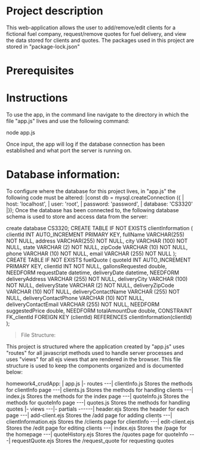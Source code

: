 # Project description
This web-application allows the user to add/remove/edit
clients for a fictional fuel company, request/remove quotes for fuel delivery,
and view the data stored for clients and quotes. The packages used in this
project are stored in "package-lock.json"

# Prerequisites

# Instructions
To use the app, in the command line navigate to the directory in
which the file "app.js" lives and use the following command:

  node app.js

Once input, the app will log if the database connection has been established and
what port the server is running on.

# Database information:
To configure where the database for this project lives, in "app.js" the
following code must be altered:
   |const db = mysql.createConnection ({
   |    host: 'localhost',
   |    user: 'root',
   |    password: 'password',
   |    database: 'CS3320'
   |});
Once the database has been connected to, the following database schema is used
to store and access data from the server:

   create database CS3320;
      CREATE TABLE IF NOT EXISTS clientInformation (
         clientId INT AUTO_INCREMENT PRIMARY KEY,
         fullName VARCHAR(255) NOT NULL,
         address VARCHAR(255) NOT NULL,
         city VARCHAR (100) NOT NULL,
         state VARCHAR (2) NOT NULL,
         zipCode VARCHAR (10) NOT NULL,
         phone VARCHAR (10) NOT NULL,
         email VARCHAR (255) NOT NULL
      );
      CREATE TABLE IF NOT EXISTS fuelQuote (
         quoteId INT AUTO_INCREMENT PRIMARY KEY,
         clientId INT NOT NULL,
         gallonsRequested double, NEEDFORM
         requestDate datetime,
         deliveryDate datetime, NEEDFORM
         deliveryAddress VARCHAR (255) NOT NULL,
         deliveryCity VARCHAR (100) NOT NULL,
         deliveryState VARCHAR (2) NOT NULL,
         deliveryZipCode VARCHAR (10) NOT NULL,
         deliveryContactName VARCHAR (255) NOT NULL,
         deliveryContactPhone VARCHAR (10) NOT NULL,
         deliveryContactEmail VARCHAR (255) NOT NULL, NEEDFORM
         suggestedPrice double, NEEDFORM
         totalAmountDue double,
         CONSTRAINT FK_clientId FOREIGN KEY (clientId) REFERENCES clientInformation(clientId)
      );

> File Structure:

This project is structured where the application created by "app.js" uses
"routes" for all javascript methods used to handle server processes and uses
"views" for all ejs views that are rendered in the browser.  This file structure
is used to keep the components organized and is documented below:

   homework4_crudApp:
   |  app.js
   |- routes
   ---|  clientInfo.js           Stores the methods for clientInfo page
   ---|  clients.js              Stores the methods for handling clients
   ---|  index.js                Stores the methods for the index page
   ---|  quoteInfo.js            Stores the methods for quoteInfo page
   ---|  quotes.js               Stores the methods for handling quotes
   |- views
   ---|- partials
   ------|  header.ejs           Stores the header for each page
   ---|  add-client.ejs          Stores the /add page for adding clients
   ---|  clientInformation.ejs   Stores the /clients page for clientInfo
   ---|  edit-client.ejs         Stores the /edit page for editing clients
   ---|  index.ejs               Stores the /page for the homepage
   ---|  quoteHistory.ejs        Stores the /quotes page for quoteInfo
   ---|  requestQuote.ejs        Stores the /request_quote for requesting quotes
